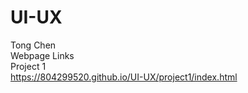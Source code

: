 # UI-UX
Tong Chen \
Webpage Links \
Project 1 \
https://804299520.github.io/UI-UX/project1/index.html